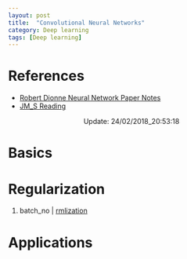 ```yaml
---
layout: post
title:  "Convolutional Neural Networks"
category: Deep learning
tags: [Deep learning]
---
```


# References
- [Robert Dionne Neural Network Paper Notes](https://github.com/gujiuxiang/neural-network-papers)
- [JM_S Reading](http://tsong.me/reading/)


<center> Update: 24/02/2018_20:53:18</center>

  	
  	
  	
# Basics  	
  	
# Regularization  	
1. batch_no | [rmlization](https://rawgit.com/elbayadm/PaperNotes/master/post/cnn/batch_normlization.md.html)
  	
# Applications  	
